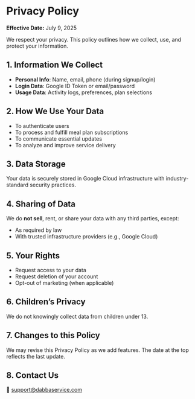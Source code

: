 # Privacy Policy

**Effective Date:** July 9, 2025

We respect your privacy. This policy outlines how we collect, use, and protect your information.

## 1. Information We Collect

- **Personal Info**: Name, email, phone (during signup/login)
- **Login Data**: Google ID Token or email/password
- **Usage Data**: Activity logs, preferences, plan selections

## 2. How We Use Your Data

- To authenticate users
- To process and fulfill meal plan subscriptions
- To communicate essential updates
- To analyze and improve service delivery

## 3. Data Storage

Your data is securely stored in Google Cloud infrastructure with industry-standard security practices.

## 4. Sharing of Data

We do **not sell**, rent, or share your data with any third parties, except:
- As required by law
- With trusted infrastructure providers (e.g., Google Cloud)

## 5. Your Rights

- Request access to your data
- Request deletion of your account
- Opt-out of marketing (when applicable)

## 6. Children’s Privacy

We do not knowingly collect data from children under 13.

## 7. Changes to this Policy

We may revise this Privacy Policy as we add features. The date at the top reflects the last update.

## 8. Contact Us

📧 support@dabbaservice.com
